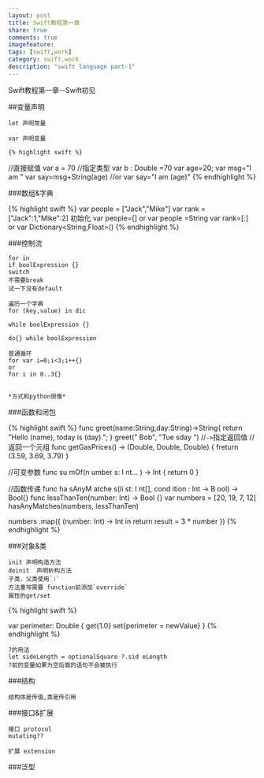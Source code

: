 ```yaml
---
layout: post
title: Swift教程第一章
share: true
comments: true
imagefeature:
tags: [swift,work]
category: swift,work
description: "swift language part-1" 
---
```


Swift教程第一章--Swift初见

<!--more-->


##变量声明

	let 声明常量 

	var 声明变量

	{% highlight swift %}
//直接赋值
var a = 70
//指定类型
var b : Double =70
var age=20;
var msg="I am "
var say=msg+String(age)
//or
var say="I am \(age)"
	{%  endhighlight %}

###数组&字典

{% highlight swift %}
var people = ["Jack","Mike"]
var rank =["Jack":1,"Mike":2]
初始化
var people=[] or var people =String[]()
var rank=[:] or var Dictionary<String,Float>()
{%  endhighlight %}

###控制流

	for in 
	if boolExpression {}
	switch
	不需要break
	试一下没有default
	
	遍历一个字典
	for (key,value) in dic

	while boolExpression {}

	do{} while boolExpression

	普通循环
	for var i=0;i<3;i++{}
	or
	for i in 0..3{}


	*方式和python很像*

###函数和闭包

{% highlight swift %}
func greet(name:String,day:String)->String{
	return "Hello \(name), today is \(day).";
}
greet(" Bob", "Tue sday ")
//`->`指定返回值
//返回一个元组
func getGasPrices() -> (Double, Double, Double) {
	freturn (3.59, 3.69, 3.79)
}

//可变参数
func su mOf(n umber s: I nt... ) -> Int {
	return 0
}

//函数传递
func ha sAnyM atche s(li st: I nt[], cond ition : Int -> B ool) -> Bool{}
func lessThanTen(number: Int) -> Bool {}
var numbers = [20, 19, 7, 12]
hasAnyMatches(numbers, lessThanTen)

numbers .map({
	(number: Int) -> Int in
	return result = 3 * number
})
{%  endhighlight %}

###对象&类

	init 声明构造方法
	deinit	声明析构方法
	子类，父类使用`:`
	方法重写需要 function前添加`override`
	属性的get/set

{% highlight swift %}

var perimeter: Double {
	get{1.0}
	set{perimeter = newValue}
}
{%  endhighlight %}
 
 	?的用法
 	let sideLength = optionalSquare ?.sid eLength
 	?前的变量如果为空后面的语句不会被执行
 


###结构

	结构体是传值,类是传引用


###接口&扩展

	接口 protocol
	mutating??
	
	扩展 extension

###泛型
	<classType> <class : parentClassType>
	




